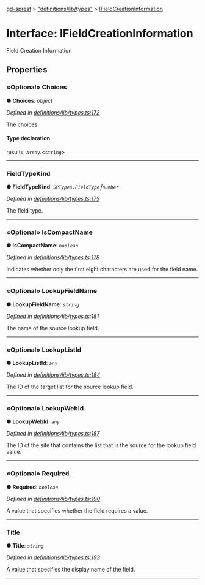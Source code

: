[gd-sprest](../README.md) > ["definitions/lib/types"](../modules/_definitions_lib_types_.md) > [IFieldCreationInformation](../interfaces/_definitions_lib_types_.ifieldcreationinformation.md)



# Interface: IFieldCreationInformation


Field Creation Information


## Properties
<a id="choices"></a>

### «Optional» Choices

**●  Choices**:  *object* 

*Defined in [definitions/lib/types.ts:172](https://github.com/gunjandatta/sprest/blob/3de79f1/src/definitions/lib/types.ts#L172)*



The choices.

#### Type declaration


results: `Array`.<`string`>






___

<a id="fieldtypekind"></a>

###  FieldTypeKind

**●  FieldTypeKind**:  *`SPTypes.FieldType`⎮`number`* 

*Defined in [definitions/lib/types.ts:175](https://github.com/gunjandatta/sprest/blob/3de79f1/src/definitions/lib/types.ts#L175)*



The field type.




___

<a id="iscompactname"></a>

### «Optional» IsCompactName

**●  IsCompactName**:  *`boolean`* 

*Defined in [definitions/lib/types.ts:178](https://github.com/gunjandatta/sprest/blob/3de79f1/src/definitions/lib/types.ts#L178)*



Indicates whether only the first eight characters are used for the field name.




___

<a id="lookupfieldname"></a>

### «Optional» LookupFieldName

**●  LookupFieldName**:  *`string`* 

*Defined in [definitions/lib/types.ts:181](https://github.com/gunjandatta/sprest/blob/3de79f1/src/definitions/lib/types.ts#L181)*



The name of the source lookup field.




___

<a id="lookuplistid"></a>

### «Optional» LookupListId

**●  LookupListId**:  *`any`* 

*Defined in [definitions/lib/types.ts:184](https://github.com/gunjandatta/sprest/blob/3de79f1/src/definitions/lib/types.ts#L184)*



The ID of the target list for the source lookup field.




___

<a id="lookupwebid"></a>

### «Optional» LookupWebId

**●  LookupWebId**:  *`any`* 

*Defined in [definitions/lib/types.ts:187](https://github.com/gunjandatta/sprest/blob/3de79f1/src/definitions/lib/types.ts#L187)*



The ID of the site that contains the list that is the source for the lookup field value.




___

<a id="required"></a>

### «Optional» Required

**●  Required**:  *`boolean`* 

*Defined in [definitions/lib/types.ts:190](https://github.com/gunjandatta/sprest/blob/3de79f1/src/definitions/lib/types.ts#L190)*



A value that specifies whether the field requires a value.




___

<a id="title"></a>

###  Title

**●  Title**:  *`string`* 

*Defined in [definitions/lib/types.ts:193](https://github.com/gunjandatta/sprest/blob/3de79f1/src/definitions/lib/types.ts#L193)*



A value that specifies the display name of the field.




___


